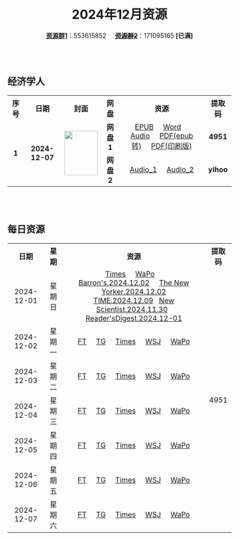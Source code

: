 <div align="center">

# 2024年12月资源

[**资源群1**](https://qm.qq.com/q/p2QRKKD9oA)：553615852 &nbsp;&nbsp;&nbsp;&nbsp;~~[**资源群2**](https://qm.qq.com/q/XNwz6qD0IO)~~：171095165 **\[已满\]**

</div>

<br>
<br>

## 经济学人

<table align="center">
  <tr>
    <th>序号</th>
    <th>日期</th>
    <th>封面</th>
    <th>网盘</th>
    <th>资源</th>
    <th>提取码</th>
  </tr>
  <tr>
    <td rowspan="2" align="center"><b>1</b></td>
    <td rowspan="2" align="center"><b>2024-12-07</b></td>
    <td rowspan="2">
      <img src="https://www.economist.com/cdn-cgi/image/width=1420,quality=80,format=auto/content-assets/images/20241207_DE_EU.jpg" width="75" height="100">
    </td>
    <td align="center"><b>网盘1</b></td>
    <td align="center">
      <a href="https://url12.ctfile.com/f/47748612-1432981327-ded437">EPUB</a>&nbsp;&nbsp;&nbsp;&nbsp;
      <a href="https://url12.ctfile.com/f/47748612-1432981267-551b93">Word</a>&nbsp;&nbsp;&nbsp;&nbsp;
      <a href="https://url12.ctfile.com/f/47748612-1432981219-d11afa">Audio</a>&nbsp;&nbsp;&nbsp;&nbsp;
      <a href="https://url12.ctfile.com/f/47748612-1432981444-da3793">PDF(epub转)</a>&nbsp;&nbsp;&nbsp;&nbsp;
      <a href="https://url12.ctfile.com/f/47748612-1433525293-e4449b">PDF(印刷版)</a>
    </td>
    <td align="center"><b>4951</b></td>
  </tr>
  <tr>
    <td align="center"><b>网盘2</b></td>
    <td align="center">
      <a href="https://yihoo.lanzouo.com/igev12hbzzne">Audio_1</a>&nbsp;&nbsp;&nbsp;&nbsp;
      <a href="https://yihoo.lanzouo.com/iz6fN2hbzm1e">Audio_2</a>
    </td>
    <td align="center"><b>yihoo</b></td>
  </tr>
</table>

<br>
<br>

## 每日资源

<table align="center">
  <tr>
    <th>日期</th>
    <th>星期</th>
    <th>资源</th>
    <th>提取码</th>
  </tr>
  <tr>
    <td align="center">2024-12-01</td>
    <td align="center">星期日</td>
    <td align="center">
      <a href="https://url12.ctfile.com/f/47748612-1431912437-44af3a">Times</a>&nbsp;&nbsp;&nbsp;&nbsp;
      <a href="https://url12.ctfile.com/f/47748612-1431912311-1b92cb">WaPo</a>&nbsp;&nbsp;&nbsp;&nbsp;
      <a href="https://url12.ctfile.com/f/47748612-1431912908-8aa919">Barron's.2024.12.02</a>&nbsp;&nbsp;&nbsp;&nbsp;
      <a href="https://url12.ctfile.com/f/47748612-1431912947-41882a">The New Yorker.2024.12.02</a><br>
      <a href="https://url12.ctfile.com/f/47748612-1431913988-845dac">TIME.2024.12.09</a>&nbsp;&nbsp;
      <a href="https://url12.ctfile.com/f/47748612-1431913256-7dd5aa">New Scientist.2024.11.30</a>&nbsp;&nbsp;
      <a href="https://url12.ctfile.com/f/47748612-1431913139-df2f0a">Reader'sDigest.2024.12-01</a>
    </td>
    <td rowspan="31" align="center">4951</td>
  </tr>
  <tr>
    <td align="center">2024-12-02</td>
    <td align="center">星期一</td>
    <td align="center">
      <a href="https://url12.ctfile.com/f/47748612-1432240786-74242c">FT</a>&nbsp;&nbsp;&nbsp;&nbsp;
      <a href="https://url12.ctfile.com/f/47748612-1432240879-ba6fc6">TG</a>&nbsp;&nbsp;&nbsp;&nbsp;
      <a href="https://url12.ctfile.com/f/47748612-1432240861-ae2675">Times</a>&nbsp;&nbsp;&nbsp;&nbsp;
      <a href="https://url12.ctfile.com/f/47748612-1432240111-fba243">WSJ</a>&nbsp;&nbsp;&nbsp;&nbsp;
      <a href="https://url12.ctfile.com/f/47748612-1432249552-e9ffb5">WaPo</a>
    </td>
  </tr>
  <tr>
    <td align="center">2024-12-03</td>
    <td align="center">星期二</td>
    <td align="center">
      <a href="https://url12.ctfile.com/f/47748612-1432472090-6cd738">FT</a>&nbsp;&nbsp;&nbsp;&nbsp;
      <a href="https://url12.ctfile.com/f/47748612-1432472177-acedbb">TG</a>&nbsp;&nbsp;&nbsp;&nbsp;
      <a href="https://url12.ctfile.com/f/47748612-1432472159-c29c31">Times</a>&nbsp;&nbsp;&nbsp;&nbsp;
      <a href="https://url12.ctfile.com/f/47748612-1432472042-046b58">WSJ</a>&nbsp;&nbsp;&nbsp;&nbsp;
      <a href="https://url12.ctfile.com/f/47748612-1432472054-14d64a">WaPo</a>
    </td>
  </tr>
  <tr>
    <td align="center">2024-12-04</td>
    <td align="center">星期三</td>
    <td align="center">
      <a href="https://url12.ctfile.com/f/47748612-1432670503-c441bc">FT</a>&nbsp;&nbsp;&nbsp;&nbsp;
      <a href="https://url12.ctfile.com/f/47748612-1432670545-6a3201">TG</a>&nbsp;&nbsp;&nbsp;&nbsp;
      <a href="https://url12.ctfile.com/f/47748612-1432670524-c7f2d4">Times</a>&nbsp;&nbsp;&nbsp;&nbsp;
      <a href="https://url12.ctfile.com/f/47748612-1432670479-7fdaee">WSJ</a>&nbsp;&nbsp;&nbsp;&nbsp;
      <a href="https://url12.ctfile.com/f/47748612-1432670494-fb782e">WaPo</a>
    </td>
  </tr>
  <tr>
    <td align="center">2024-12-05</td>
    <td align="center">星期四</td>
    <td align="center">
      <a href="https://url12.ctfile.com/f/47748612-1432929325-edfd5e">FT</a>&nbsp;&nbsp;&nbsp;&nbsp;
      <a href="https://url12.ctfile.com/f/47748612-1432929529-97b123">TG</a>&nbsp;&nbsp;&nbsp;&nbsp;
      <a href="https://url12.ctfile.com/f/47748612-1432929472-3bc627">Times</a>&nbsp;&nbsp;&nbsp;&nbsp;
      <a href="https://url12.ctfile.com/f/47748612-1432929199-ec225c">WSJ</a>&nbsp;&nbsp;&nbsp;&nbsp;
      <a href="https://url12.ctfile.com/f/47748612-1432929226-642e27">WaPo</a>
    </td>
  </tr>
  <tr>
    <td align="center">2024-12-06</td>
    <td align="center">星期五</td>
    <td align="center">
      <a href="https://url12.ctfile.com/f/47748612-1433138548-8ab4d3">FT</a>&nbsp;&nbsp;&nbsp;&nbsp;
      <a href="https://url12.ctfile.com/f/47748612-1433139118-a9b4b2">TG</a>&nbsp;&nbsp;&nbsp;&nbsp;
      <a href="https://url12.ctfile.com/f/47748612-1433138905-bad019">Times</a>&nbsp;&nbsp;&nbsp;&nbsp;
      <a href="https://url12.ctfile.com/f/47748612-1433138200-36c9c5">WSJ</a>&nbsp;&nbsp;&nbsp;&nbsp;
      <a href="https://url12.ctfile.com/f/47748612-1433138254-cd2527">WaPo</a>
    </td>
  </tr>
  <tr>
    <td align="center">2024-12-07</td>
    <td align="center">星期六</td>
    <td align="center">
      <a href="https://url12.ctfile.com/f/47748612-1433640331-71c311">FT</a>&nbsp;&nbsp;&nbsp;&nbsp;
      <a href="https://url12.ctfile.com/f/47748612-1433640862-74e8ae">TG</a>&nbsp;&nbsp;&nbsp;&nbsp;
      <a href="https://url12.ctfile.com/f/47748612-1433640541-34a427">Times</a>&nbsp;&nbsp;&nbsp;&nbsp;
      <a href="https://url12.ctfile.com/f/47748612-1433640154-a67990">WSJ</a>&nbsp;&nbsp;&nbsp;&nbsp;
      <a href="https://url12.ctfile.com/f/47748612-1433640220-7bc972">WaPo</a>
    </td>
  </tr>
</table>
